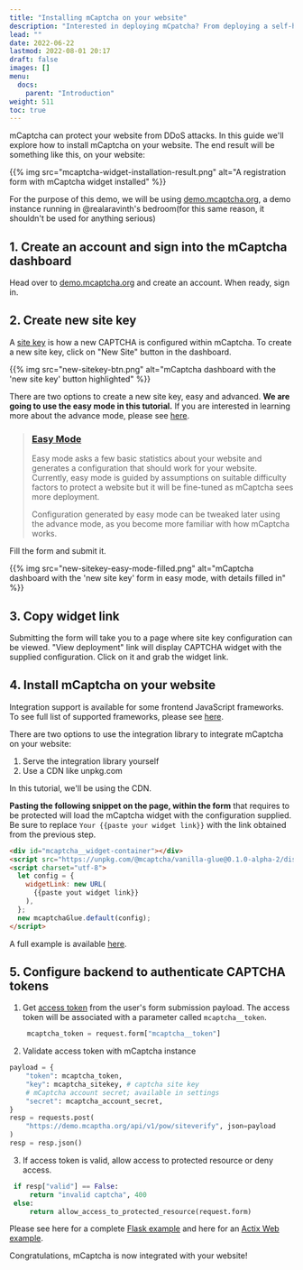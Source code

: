 ```yaml
---
title: "Installing mCaptcha on your website"
description: "Interested in deploying mCpatcha? From deploying a self-hosted instance to installing the CAPTCHA on your website, this guide will have you covered!"
lead: ""
date: 2022-06-22
lastmod: 2022-08-01 20:17
draft: false
images: []
menu:
  docs:
    parent: "Introduction"
weight: 511
toc: true
---
```


mCaptcha can protect your website from DDoS attacks. In this guide we'll
explore how to install mCaptcha on your website. The end result will be
something like this, on your website:

{{% img src="mcaptcha-widget-installation-result.png" alt="A registration form with mCaptcha widget installed" %}}

For the purpose of this demo, we will be using
[demo.mcaptcha.org](https://demo.mcaptcha.org), a demo instance running
in @realaravinth's bedroom(for this same reason, it shouldn't be used
for anything serious)

## 1. Create an account and sign into the mCaptcha dashboard

Head over to [demo.mcaptcha.org](https://demo.mcaptcha.org/join) and
create an account. When ready, sign in.

## 2. Create new site key

A [site key](/docs/terminology/sitekey/) is how a new CAPTCHA is configured within mCaptcha. To create
a new site key, click on "New Site" button in the dashboard.

{{% img src="new-sitekey-btn.png" alt="mCaptcha dashboard with the 'new site key' button highlighted" %}}

There are two options to create a new site key, easy and advanced. **We
are going to use the easy mode in this tutorial.** If you are interested
in learning more about the advance mode, please see [here](/docs/introduction/configuring-difficulty-factor/#advance-option).

> ### [Easy Mode](/docs/introduction/configuring-difficulty-factor/#easy-option)
>
> Easy mode asks a few basic statistics about your website and generates a
> configuration that should work for your website. Currently, easy mode is
> guided by assumptions on suitable difficulty factors to protect a
> website but it will be fine-tuned as mCaptcha sees more deployment.
>
> Configuration generated by easy mode can be tweaked later using the
> advance mode, as you become more familiar with how mCaptcha works.

Fill the form and submit it.

{{% img src="new-sitekey-easy-mode-filled.png" alt="mCaptcha dashboard with the 'new site key' form in easy mode, with details filled in" %}}

## 3. Copy widget link

Submitting the form will take you to a page where site key configuration
can be viewed. "View deployment" link will display CAPTCHA widget with
the supplied configuration. Click on it and grab the widget link.

## 4. Install mCaptcha on your website

Integration support is available for some frontend JavaScript
frameworks. To see full list of supported frameworks, please see
[here](https://github.com/mCaptcha/glue#framework-support).

There are two options to use the integration library to integrate
mCaptcha on your website:

1. Serve the integration library yourself
2. Use a CDN like unpkg.com

In this tutorial, we'll be using the CDN.

**Pasting the following snippet on the page, within the form** that requires to be protected
will load the mCaptcha widget with the configuration supplied. Be sure
to replace `Your {{paste your widget link}}` with the link obtained from
the previous step.

```html
<div id="mcaptcha__widget-container"></div>
<script src="https://unpkg.com/@mcaptcha/vanilla-glue@0.1.0-alpha-2/dist/index.js"></script>
<script charset="utf-8">
  let config = {
    widgetLink: new URL(
      {{paste yout widget link}}
    ),
  };
  new mcaptchaGlue.default(config);
</script>
```

A full example is available
[here](https://github.com/mCaptcha/glue/blob/ea576d875457de54d82bed3edfc4ee68302fa4d8/packages/vanilla/static/embeded.html).

## 5. Configure backend to authenticate CAPTCHA tokens

1. Get [access token](/docs/terminology/access-token) from the user's
   form submission payload. The access token will be associated with a
   parameter called `mcaptcha__token`.

   ```python
    mcaptcha_token = request.form["mcaptcha__token"]
   ```

2. Validate access token with mCaptcha instance

```python
payload = {
    "token": mcaptcha_token,
    "key": mcaptcha_sitekey, # captcha site key
    # mCaptcha account secret; available in settings
    "secret": mcaptcha_account_secret,
}
resp = requests.post(
    "https://demo.mcaptha.org/api/v1/pow/siteverify", json=payload
)
resp = resp.json()
```

3. If access token is valid, allow access to protected resource or deny
   access.

```python
 if resp["valid"] == False:
     return "invalid captcha", 400
 else:
     return allow_access_to_protected_resource(request.form)
```

Please see here for a complete [Flask example](https://github.com/mCaptcha/dos/tree/8f2b53ab46d64fa78a8300dc8ce9d78578ffce12/server) and here for an [Actix
Web example](https://github.com/mCaptcha/dos/tree/8f2b53ab46d64fa78a8300dc8ce9d78578ffce12/rust-server/demo-server).

Congratulations, mCaptcha is now integrated with your website!
